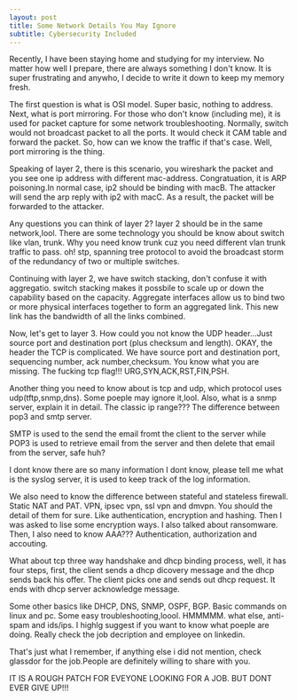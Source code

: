 ```yaml
---
layout: post
title: Some Network Details You May Ignore
subtitle: Cybersecurity Included
---
```


Recently, I have been staying home and studying for my interview. No matter how well I prepare, there are always something I don't know. It is super frustrating and anywho, I decide to write it down to keep my memory fresh.

The first question is what is OSI model. Super basic, nothing to address. Next, what is port mirroring. For those who don't know (including me), it is used for packet capture for some network troubleshooting. Normally, switch would not broadcast packet to all the ports. It would check it CAM table and forward the packet. So, how can we know the traffic if that's case. Well, port mirroring is the thing.

Speaking of layer 2, there is this scenario, you wireshark the packet and you see one ip address with different mac-address. Congratuation, it is ARP poisoning.In normal case, ip2 should be binding with macB. The attacker will send the arp reply with ip2 with macC. As a result, the packet will be forwarded to the attacker. 

Any questions you can think of layer 2? layer 2 should be in the same network,lool. There are some technology you should be know about switch like vlan, trunk.
Why you need know trunk cuz you need different vlan trunk traffic to pass. oh! stp, spanning tree protocol to avoid the broadcast storm of the redundancy of two or multiple switches.

Continuing with layer 2, we have switch stacking, don't confuse it with aggregatio. switch stacking makes it possbile to scale up or down the capability based on the capacity. Aggregate interfaces allow us to bind two or more physical interfaces together to form an aggregated link. This new link has the bandwidth of all the links combined.

Now, let's get to layer 3. How could you not know the UDP header...Just source port and destination port (plus checksum and length). OKAY, the header the TCP is complicated. We have source port and destination port, sequencing number, ack number,checksum. You know what you are missing. The fucking tcp flag!!! URG,SYN,ACK,RST,FIN,PSH.

Another thing you need to know about is tcp and udp, which protocol uses udp(tftp,snmp,dns). Some poeple may ignore it,lool. Also, what is a snmp server, explain it in detail. The classic ip range??? The difference between pop3 and smtp server.

SMTP is used to the send the email fromt the client to the server while POP3 is used to retrieve email from the server and then delete that email from the server, safe huh?

I dont know there are so many information I dont know, please tell me what is the syslog server, it is used to keep track of the log information.

We also need to know the difference between stateful and stateless firewall. Static NAT and PAT. VPN, ipsec vpn, ssl vpn and dmvpn. You should the detail of them for sure. Like authentication, encryption and hashing. Then I was asked to lise some encryption ways. I also talked about ransomware. Then, I also need to know AAA??? Authentication, authorization and accouting.

What about tcp three way handshake and dhcp binding process, well, it has four steps, first, the client sends a dhcp dicovery message and the dhcp sends back his offer. The client picks one and sends out dhcp request. It ends with dhcp server acknowledge message.

Some other basics like DHCP, DNS, SNMP, OSPF, BGP. Basic commands on linux and pc. Some easy troubleshooting,loool. HMMMMM. what else, anti-spam and ids/ips. I highlg suggest if you want to know what poeple are doing. Really check the job decription and employee on linkedin. 

That's just what I remember, if anything else i did not mention, check glassdor for the job.People are definitely willing to share with you. 

IT IS A ROUGH PATCH FOR EVEYONE LOOKING FOR A JOB. BUT DONT EVER GIVE UP!!!
